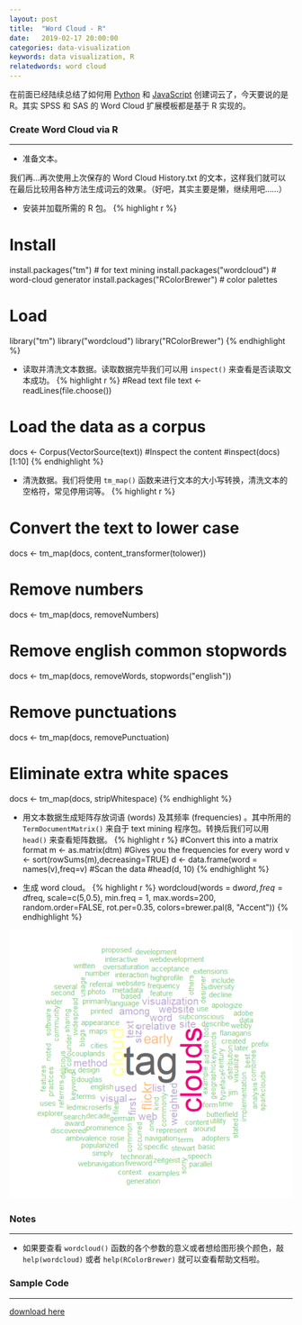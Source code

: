 ```yaml
---
layout: post
title:  "Word Cloud - R"
date:   2019-02-17 20:00:00
categories: data-visualization
keywords: data visualization, R
relatedwords: word cloud
---
```


在前面已经陆续总结了如何用 [Python](https://wuyuki.github.io/data-visualization/2019/01/05/word-cloud-1.html) 和 [JavaScript](https://wuyuki.github.io/data-visualization/2019/01/26/word-cloud-2.html) 创建词云了，今天要说的是 R。其实 SPSS 和 SAS 的 Word Cloud 扩展模板都是基于 R 实现的。


### Create Word Cloud via R
<hr/>

* 准备文本。

我们再…再次使用上次保存的 Word Cloud History.txt 的文本，这样我们就可以在最后比较用各种方法生成词云的效果。（好吧，其实主要是懒，继续用吧……）

* 安装并加载所需的 R 包。
{% highlight r %} 
# Install
install.packages("tm")  # for text mining
install.packages("wordcloud") # word-cloud generator 
install.packages("RColorBrewer") # color palettes
# Load
library("tm")
library("wordcloud")
library("RColorBrewer")
{% endhighlight %}

* 读取并清洗文本数据。读取数据完毕我们可以用 `inspect()` 来查看是否读取文本成功。
{% highlight r %} 
#Read text file
text <- readLines(file.choose())
# Load the data as a corpus
docs <- Corpus(VectorSource(text))
#Inspect the content
#inspect(docs)[1:10]
{% endhighlight %}

* 清洗数据。我们将使用 `tm_map()` 函数来进行文本的大小写转换，清洗文本的空格符，常见停用词等。
{% highlight r %} 
# Convert the text to lower case
docs <- tm_map(docs, content_transformer(tolower))
# Remove numbers
docs <- tm_map(docs, removeNumbers)
# Remove english common stopwords
docs <- tm_map(docs, removeWords, stopwords("english"))
# Remove punctuations
docs <- tm_map(docs, removePunctuation)
# Eliminate extra white spaces
docs <- tm_map(docs, stripWhitespace)
{% endhighlight %}

* 用文本数据生成矩阵存放词语 (words) 及其频率 (frequencies) 。其中所用的 `TermDocumentMatrix()` 来自于 text mining 程序包。转换后我们可以用 `head()` 来查看矩阵数据。
{% highlight r %} 
#Convert this into a matrix format
m <- as.matrix(dtm)
#Gives you the frequencies for every word
v <- sort(rowSums(m),decreasing=TRUE)
d <- data.frame(word = names(v),freq=v)
#Scan the data
#head(d, 10)
{% endhighlight %}

* 生成 word cloud。
{% highlight r %} 
wordcloud(words = d$word, freq = d$freq, scale=c(5,0.5), min.freq = 1,
          max.words=200, random.order=FALSE, rot.per=0.35, 
          colors=brewer.pal(8, "Accent"))
{% endhighlight %}

![Word Cloud R](\assets\2019-02-17-word-cloud-3\WordCloudR.png)

### Notes
<hr/>

* 如果要查看 `wordcloud()` 函数的各个参数的意义或者想给图形换个颜色，敲 `help(wordcloud)` 或者 `help(RColorBrewer)` 就可以查看帮助文档啦。


### Sample Code
<hr/>

[download here](\assets\2019-02-17-word-cloud-3\WordCloudR.zip)

